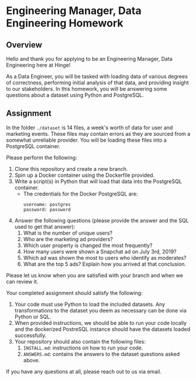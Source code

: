 # Engineering Manager, Data Engineering Homework

## Overview

Hello and thank you for applying to be an Engineering Manager, Data Engineering here at Hinge!

As a Data Engineer, you will be tasked with loading data of various degrees of correctness, performing initial analysis of that data, and providing insight to our stakeholders. In this homework, you will be answering some questions about a dataset using Python and PostgreSQL.

## Assignment

In the folder `./dataset` is 14 files, a week's worth of data for user and marketing events. These files may contain errors as they are sourced from a somewhat unreliable provider. You will be loading these files into a PostgreSQL container.

Please perform the following:

1. Clone this repository and create a new branch.
2. Spin up a Docker container using the Dockerfile provided.
3. Write a script(s) in Python that will load that data into the PostgreSQL container.
    * The credentials for the Docker PostgreSQL are:
        ```
        username: postgres
        password: password
        ```
4. Answer the following questions (please provide the answer and the SQL used to get that answer):
    1. What is the number of unique users?
    2. Who are the marketing ad providers?
    3. Which user property is changed the most frequently?
    4. How many users were shown a Snapchat ad on July 3rd, 2019?
    5. Which ad was shown the most to users who identify as moderates?
    6. What are the top 5 ads? Explain how you arrived at that conclusion.

Please let us know when you are satisfied with your branch and when we can review it.

Your completed assignment should satisfy the following:

1. Your code must use Python to load the included datasets. Any transformations to the dataset you deem as necessary can be done via Python or SQL.
2. When provided instructions, we should be able to run your code locally and the dockerized PostreSQL instance should have the datasets loaded successfully.
3. Your repository should also contain the following files:
    1. `INSTALL.md`: instructions on how to run your code.
    2. `ANSWERS.md`: contains the answers to the dataset questions asked above.

If you have any questions at all, please reach out to us via email.
